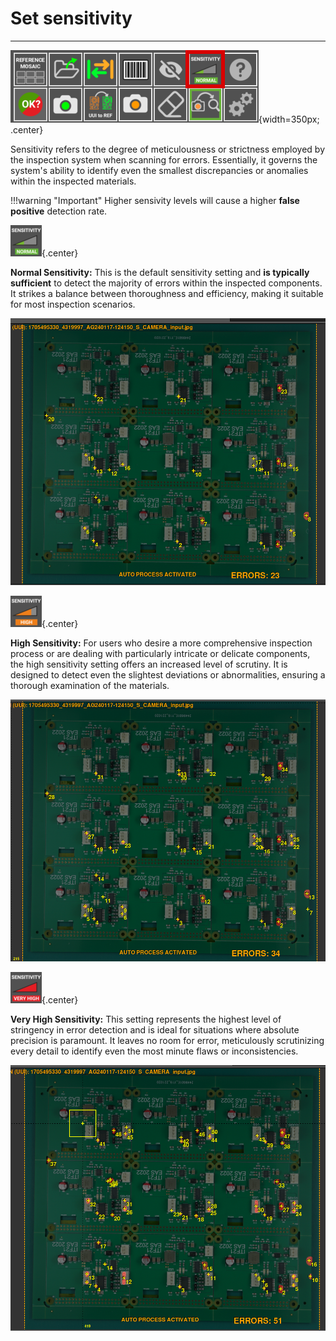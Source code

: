 # **Set sensitivity**
___
![Sensitivity button](assets/v7/ui-button6.png){width=350px; .center}

Sensitivity refers to the degree of meticulousness or strictness employed by the inspection system when scanning for errors. Essentially, it governs the system's ability to identify even the smallest discrepancies or anomalies within the inspected materials.

!!!warning "Important"
    Higher sensivity levels will cause a higher **false positive** detection rate.

![normal sensitivity button](assets/nomal-sensitivity-button.png){.center}

**Normal Sensitivity:** This is the default sensitivity setting and **is typically sufficient** to detect the majority of errors within the inspected components. It strikes a balance between thoroughness and efficiency, making it suitable for most inspection scenarios.

![PCB with errors in normal sensitivity](assets/normal-sensitivity.png)

![high sensitivity button](assets/high-sensitivity-button.png){.center}

**High Sensitivity:** For users who desire a more comprehensive inspection process or are dealing with particularly intricate or delicate components, the high sensitivity setting offers an increased level of scrutiny. It is designed to detect even the slightest deviations or abnormalities, ensuring a thorough examination of the materials.



![PCB with errors in high sensitivity](assets/high-sensitivity.png)

![very high sensitivity button](assets/Very-high-sensitivity-button.png){.center}

**Very High Sensitivity:** This setting represents the highest level of stringency in error detection and is ideal for situations where absolute precision is paramount. It leaves no room for error, meticulously scrutinizing every detail to identify even the most minute flaws or inconsistencies.



![PCB with errors in very high sensitivity](assets/very-high-sensitivity.png)

